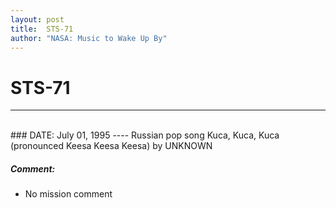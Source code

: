 ```yaml
---
layout: post
title:  STS-71
author: "NASA: Music to Wake Up By"
---
```


# STS-71
----
<br/>
### DATE: July 01, 1995
----
Russian pop song Kuca, Kuca, Kuca (pronounced Keesa Keesa Keesa) by UNKNOWN

##### Comment:
* No mission comment
